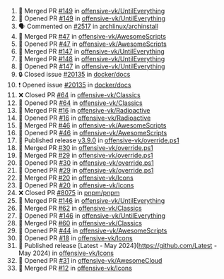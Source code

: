 <!--START_SECTION:activity-->
1. 🎉 Merged PR [#149](https://github.com/offensive-vk/UntilEverything/pull/149) in [offensive-vk/UntilEverything](https://github.com/offensive-vk/UntilEverything)
2. 💪 Opened PR [#149](https://github.com/offensive-vk/UntilEverything/pull/149) in [offensive-vk/UntilEverything](https://github.com/offensive-vk/UntilEverything)
3. 🗣 Commented on [#2517](https://github.com/archlinux/archinstall/issues/2517) in [archlinux/archinstall](https://github.com/archlinux/archinstall)
4. 🎉 Merged PR [#47](https://github.com/offensive-vk/AwesomeScripts/pull/47) in [offensive-vk/AwesomeScripts](https://github.com/offensive-vk/AwesomeScripts)
5. 💪 Opened PR [#47](https://github.com/offensive-vk/AwesomeScripts/pull/47) in [offensive-vk/AwesomeScripts](https://github.com/offensive-vk/AwesomeScripts)
6. 🎉 Merged PR [#147](https://github.com/offensive-vk/UntilEverything/pull/147) in [offensive-vk/UntilEverything](https://github.com/offensive-vk/UntilEverything)
7. 🎉 Merged PR [#148](https://github.com/offensive-vk/UntilEverything/pull/148) in [offensive-vk/UntilEverything](https://github.com/offensive-vk/UntilEverything)
8. 💪 Opened PR [#147](https://github.com/offensive-vk/UntilEverything/pull/147) in [offensive-vk/UntilEverything](https://github.com/offensive-vk/UntilEverything)
9. 🔒 Closed issue [#20135](https://github.com/docker/docs/issues/20135) in [docker/docs](https://github.com/docker/docs)
10. ❗ Opened issue [#20135](https://github.com/docker/docs/issues/20135) in [docker/docs](https://github.com/docker/docs)
11. ❌ Closed PR [#64](https://github.com/offensive-vk/Classics/pull/64) in [offensive-vk/Classics](https://github.com/offensive-vk/Classics)
12. 💪 Opened PR [#64](https://github.com/offensive-vk/Classics/pull/64) in [offensive-vk/Classics](https://github.com/offensive-vk/Classics)
13. 🎉 Merged PR [#16](https://github.com/offensive-vk/Radioactive/pull/16) in [offensive-vk/Radioactive](https://github.com/offensive-vk/Radioactive)
14. 💪 Opened PR [#16](https://github.com/offensive-vk/Radioactive/pull/16) in [offensive-vk/Radioactive](https://github.com/offensive-vk/Radioactive)
15. 🎉 Merged PR [#46](https://github.com/offensive-vk/AwesomeScripts/pull/46) in [offensive-vk/AwesomeScripts](https://github.com/offensive-vk/AwesomeScripts)
16. 💪 Opened PR [#46](https://github.com/offensive-vk/AwesomeScripts/pull/46) in [offensive-vk/AwesomeScripts](https://github.com/offensive-vk/AwesomeScripts)
17. 🚀 Published release [v3.9.0](https://github.com/v3.9.0) in [offensive-vk/override.ps1](https://github.com/offensive-vk/override.ps1)
18. 🎉 Merged PR [#30](https://github.com/offensive-vk/override.ps1/pull/30) in [offensive-vk/override.ps1](https://github.com/offensive-vk/override.ps1)
19. 🎉 Merged PR [#29](https://github.com/offensive-vk/override.ps1/pull/29) in [offensive-vk/override.ps1](https://github.com/offensive-vk/override.ps1)
20. 💪 Opened PR [#30](https://github.com/offensive-vk/override.ps1/pull/30) in [offensive-vk/override.ps1](https://github.com/offensive-vk/override.ps1)
21. 💪 Opened PR [#29](https://github.com/offensive-vk/override.ps1/pull/29) in [offensive-vk/override.ps1](https://github.com/offensive-vk/override.ps1)
22. 🎉 Merged PR [#20](https://github.com/offensive-vk/Icons/pull/20) in [offensive-vk/Icons](https://github.com/offensive-vk/Icons)
23. 💪 Opened PR [#20](https://github.com/offensive-vk/Icons/pull/20) in [offensive-vk/Icons](https://github.com/offensive-vk/Icons)
24. ❌ Closed PR [#8075](https://github.com/pnpm/pnpm/pull/8075) in [pnpm/pnpm](https://github.com/pnpm/pnpm)
25. 🎉 Merged PR [#146](https://github.com/offensive-vk/UntilEverything/pull/146) in [offensive-vk/UntilEverything](https://github.com/offensive-vk/UntilEverything)
26. 🎉 Merged PR [#62](https://github.com/offensive-vk/Classics/pull/62) in [offensive-vk/Classics](https://github.com/offensive-vk/Classics)
27. 💪 Opened PR [#146](https://github.com/offensive-vk/UntilEverything/pull/146) in [offensive-vk/UntilEverything](https://github.com/offensive-vk/UntilEverything)
28. 🎉 Merged PR [#60](https://github.com/offensive-vk/Classics/pull/60) in [offensive-vk/Classics](https://github.com/offensive-vk/Classics)
29. 💪 Opened PR [#44](https://github.com/offensive-vk/AwesomeScripts/pull/44) in [offensive-vk/AwesomeScripts](https://github.com/offensive-vk/AwesomeScripts)
30. 💪 Opened PR [#18](https://github.com/offensive-vk/Icons/pull/18) in [offensive-vk/Icons](https://github.com/offensive-vk/Icons)
31. 🚀 Published release [Latest - May 2024](https://github.com/Latest - May 2024) in [offensive-vk/Icons](https://github.com/offensive-vk/Icons)
32. 💪 Opened PR [#31](https://github.com/offensive-vk/AwesomeCloud/pull/31) in [offensive-vk/AwesomeCloud](https://github.com/offensive-vk/AwesomeCloud)
33. 🎉 Merged PR [#12](https://github.com/offensive-vk/Icons/pull/12) in [offensive-vk/Icons](https://github.com/offensive-vk/Icons)
<!--END_SECTION:activity-->
